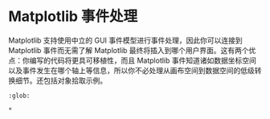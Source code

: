# Matplotlib 事件处理

Matplotlib 支持使用中立的 GUI 事件模型进行事件处理，因此你可以连接到 Matplotlib 事件而无需了解 Matplotlib 最终将插入到哪个用户界面。这有两个优点：你编写的代码将更具可移植性，而且 Matplotlib 事件知道诸如数据坐标空间以及事件发生在哪个轴上等信息，所以你不必处理从画布空间到数据空间的低级转换细节。还包括对象拾取示例。

```{toctree}
:glob:

*
```
